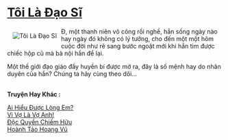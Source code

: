 <a href="https://utruyen.com/toi-la-dao-si/11382/" title="Tôi Là Đạo Sĩ"><h1>Tôi Là Đạo Sĩ</h1></a><div style="display:table"><img align="right" style="float: left; padding: 10px;" src="https://utruyen.com/images/story/200x260/toi-la-dao-si.jpg" alt="Tôi Là Đạo Sĩ">Đ, một thanh niên vô công rồi nghề, hắn sống ngày nào hay ngày đó không có lý tưởng, cho đến một một hôm cuộc đời như rẽ sang bước ngoặt mới khi hắn tìm được chiếc hộp cũ mà bà nội hắn để lại.<p></p>Một thế giới đạo giáo đầy huyền bí được mở ra, đây là số mệnh hay do nhân duyên của hắn? Chúng ta hãy cùng theo dõi...</div><p><br><b>Truyện Hay Khác :</b></p><a href="https://utruyen.com/ai-hieu-duoc-long-em/12698/" alt="Ai Hiểu Được Lòng Em?">Ai Hiểu Được Lòng Em?</a><br/><a href="https://github.com/quanluxury/truyenhot/tree/master/truyenhay/9278/" alt="Vì Vợ Là Vợ Anh!">Vì Vợ Là Vợ Anh!</a><br/><a href="https://github.com/quanluxury/truyenhot/tree/master/truyenhay/2167/" alt="Độc Quyền Chiếm Hữu">Độc Quyền Chiếm Hữu</a><br/><a href="https://github.com/quanluxury/truyenhot/tree/master/truyenhay/307/" alt="Hoành Tảo Hoang Vũ">Hoành Tảo Hoang Vũ</a><br/>